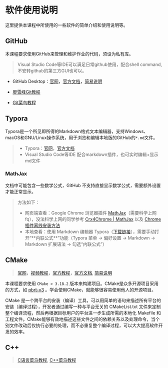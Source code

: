 # 软件使用说明

这里提供本课程中所使用的一些软件的简单介绍和使用说明等。

## GitHub 

本课程要求使用GitHub来管理和维护作业的代码，须设为私有库。
>
> Visual Studio Code等IDE可以满足日常github使用，配合shell command, 不安转github的第三方GUI也可以。


- GitHub Desktop：[官网](https://desktop.github.com/)，[官方文档](https://help.github.com/en/desktop)，[简易说明](Github.md) 

- [廖雪峰Git教程](https://www.liaoxuefeng.com/wiki/896043488029600) 
- [Git菜鸟教程](https://www.runoob.com/git/git-tutorial.html) 


## Typora

Typora是一个所见即所得的Markdown格式文本编辑器，支持Windows、macOS和GNU/Linux操作系统，用于浏览和编辑本地版的GitHub的`*.md`文件。
>
> - Typora：[官网](https://www.typora.io/)，[官方文档](http://support.typora.io/) 
> - Visual Studio Code等IDE 配合markdown插件，也可实时编辑+显示 md文件
>

### MathJax
文档中可能包含一些数学公式，GitHub 不支持直接显示数学公式，需要额外设置才能正常显示。
>
> 方法如下：
>
> - 网页端查看：Google Chrome 浏览器插件 [MathJax](https://chrome.google.com/webstore/detail/mathjax-plugin-for-github/ioemnmodlmafdkllaclgeombjnmnbima)（需要科学上网 fq），没法科学上网的同学参考 [Crx4Chrome | MathJax](https://www.crx4chrome.com/crx/72309/) 以及 [Chrome 插件离线安装方法](https://chromecj.com/utilities/2015-04/423.html) 
> - 本地查看：使用 Markdown 编辑器 Typora（[下载链接](https://www.typora.io/windows/typora-setup-x64.exe?)），需要手动打开“**内联公式**”功能（Typora 菜单 -> 偏好设置 -> Markdown -> Markdown 扩展语法 -> 勾选“内联公式”）


## CMake

> [官网](https://cmake.org/)，[视频教程](https://www.bilibili.com/video/av85644125/)，[官方教程](https://cmake.org/cmake/help/latest/guide/tutorial/index.html)，[官方文档](https://cmake.org/documentation/), [简易说明](cmake.md)  

本课程要求使用 `CMake > 3.18.2` 版本来构建项目。CMake是众多开源项目采用的方式，如 [pbrt-v3](https://github.com/mmp/pbrt-v3) 。学会使用CMake，就能够很容易使用他人的开源项目。

CMake 是一个跨平台的安装（编译）工具，可以用简单的语句来描述所有平台的安装（编译过程），开发者通过编写一种与平台无关的 CMakeList.txt 文件来定制整个编译流程，然后再根据目标用户的平台进一步生成所需的本地化 Makefile 和工程文件。CMake能够有效地描述这些文件之间的依赖关系以及处理命令，当个别文件改动后仅执行必要的处理，而不必重复整个编译过程，可以大大提高软件开发的效率。

## C++
> [C语言菜鸟教程](https://www.runoob.com/cprogramming/c-tutorial.html), [C++菜鸟教程](https://www.runoob.com/cplusplus/cpp-tutorial.html) 

